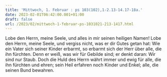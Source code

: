 ```yaml
---
title: 'Mittwoch, 1. Februar : ps 103(102),1-2.13-14.17-18a.'
date: 2023-02-01T06:42:00.001+01:00
draft: false
url: /2023/02/mittwoch-1-februar-ps-1031021-213-1417.html
---
```


Lobe den Herrn, meine Seele, und alles in mir seinen heiligen Namen! Lobe den Herrn, meine Seele, und vergiss nicht, was er dir Gutes getan hat: Wie ein Vater sich seiner Kinder erbarmt, so erbarmt sich der Herr über alle, die ihn fürchten. Denn er weiß, was wir für Gebilde sind; er denkt daran: Wir sind nur Staub. Doch die Huld des Herrn währt immer und ewig für alle, die ihn fürchten und ehren; sein Heil erfahren noch Kinder und Enkel; alle, die seinen Bund bewahren.